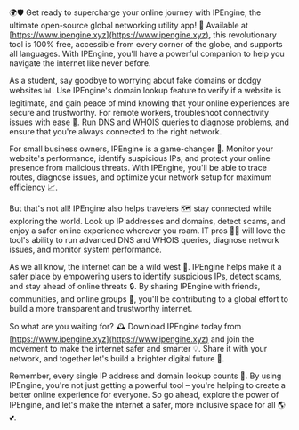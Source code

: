 🌍🛡️ Get ready to supercharge your online journey with IPEngine, the ultimate open-source global networking utility app! 🚀 Available at [https://www.ipengine.xyz](https://www.ipengine.xyz), this revolutionary tool is 100% free, accessible from every corner of the globe, and supports all languages. With IPEngine, you'll have a powerful companion to help you navigate the internet like never before.

As a student, say goodbye to worrying about fake domains or dodgy websites 📊. Use IPEngine's domain lookup feature to verify if a website is legitimate, and gain peace of mind knowing that your online experiences are secure and trustworthy. For remote workers, troubleshoot connectivity issues with ease 🔧. Run DNS and WHOIS queries to diagnose problems, and ensure that you're always connected to the right network.

For small business owners, IPEngine is a game-changer 💸. Monitor your website's performance, identify suspicious IPs, and protect your online presence from malicious threats. With IPEngine, you'll be able to trace routes, diagnose issues, and optimize your network setup for maximum efficiency 📈.

But that's not all! IPEngine also helps travelers 🗺️ stay connected while exploring the world. Look up IP addresses and domains, detect scams, and enjoy a safer online experience wherever you roam. IT pros 👩‍💻 will love the tool's ability to run advanced DNS and WHOIS queries, diagnose network issues, and monitor system performance.

As we all know, the internet can be a wild west 🤠. IPEngine helps make it a safer place by empowering users to identify suspicious IPs, detect scams, and stay ahead of online threats 🔒. By sharing IPEngine with friends, communities, and online groups 👥, you'll be contributing to a global effort to build a more transparent and trustworthy internet.

So what are you waiting for? 🕰️ Download IPEngine today from [https://www.ipengine.xyz](https://www.ipengine.xyz) and join the movement to make the internet safer and smarter 💡. Share it with your network, and together let's build a brighter digital future 🌟.

Remember, every single IP address and domain lookup counts 👊. By using IPEngine, you're not just getting a powerful tool – you're helping to create a better online experience for everyone. So go ahead, explore the power of IPEngine, and let's make the internet a safer, more inclusive space for all 🌎💕.